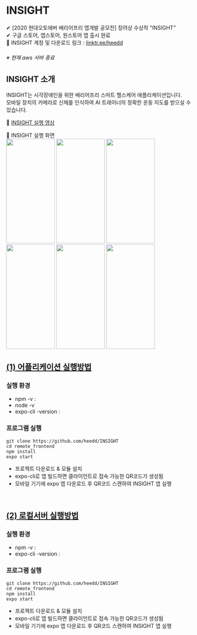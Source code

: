 
# INSIGHT
✔ [2020 현대오토에버 배리어프리 앱개발 공모전] 장려상 수상작 "INSIGHT"  
✔ 구글 스토어, 앱스토어, 원스토어 앱 출시 완료  
📌 INSIGHT 계정 및 다운로드 링크 : [linktr.ee/heedd](https://linktr.ee/heedd)
###### ※ 현재 aws 서버 종료  

## INSIGHT 소개
INSIGHT는 시각장애인을 위한 배리어프리 스마트 헬스케어 애플리케이션입니다.  
모바일 장치의 카메라로 신체를 인식하여 AI 트레이너의 정확한 운동 지도를 받으실 수 있습니다.   

📌 [INSIGHT 실행 영상](https://www.instagram.com/p/CLcAnKtH1jg/?utm_medium=copy_link)
  
📌 INSIGHT 실행 화면  
<img src="https://user-images.githubusercontent.com/58112670/151670733-b03688f3-3433-4ee9-ba38-27aa4cef85db.gif" height="280" width="130">
<img src="https://user-images.githubusercontent.com/58112670/151670942-1967120d-4817-4ded-ac72-cda320f075b0.jpg" height="280" width="130">
<img src="https://user-images.githubusercontent.com/58112670/151671081-1ae3e23f-9ed8-4e9a-a1ff-43c6fea00645.jpg" height="280" width="130">
<img src="https://user-images.githubusercontent.com/58112670/151671055-796978a5-9f83-4e48-b41e-8049434205cb.jpg" height="280" width="130">
<img src="https://user-images.githubusercontent.com/58112670/151670986-a381f811-736a-4307-a5f3-c736955bc197.jpg" height="280" width="130">
<img src="https://user-images.githubusercontent.com/58112670/151670996-9b139126-09e2-4625-bc56-e46a6dfaab03.jpg" height="280" width="130">
<br/>

## [(1) 어플리케이션 실행방법](https://github.com/heedd/INSIGHT)
### 실행 환경
* npm -v : 
* node -v
* expo-cli -version : 

### 프로그램 실행
```
git clone https://github.com/heedd/INSIGHT
cd remote_frontend
npm install
expo start
```
* 프로젝트 다운로드 & 모듈 설치
* expo-cli로 앱 빌드하면 클라이언트로 접속 가능한 QR코드가 생성됨
* 모바일 기기에 expo 앱 다운로드 후 QR코드 스캔하여 INSIGHT 앱 실행   
<br/>

## [(2) 로컬서버 실행방법](https://github.com/heedd/INSIGHT/tree/server)
### 실행 환경
* npm -v : 
* expo-cli -version : 

### 프로그램 실행
```
git clone https://github.com/heedd/INSIGHT
cd remote_frontend
npm install
expo start
```
* 프로젝트 다운로드 & 모듈 설치
* expo-cli로 앱 빌드하면 클라이언트로 접속 가능한 QR코드가 생성됨
* 모바일 기기에 expo 앱 다운로드 후 QR코드 스캔하여 INSIGHT 앱 실행 
